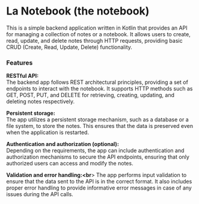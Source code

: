 # La Notebook (the notebook)
This is a simple backend application written in Kotlin that provides an API for managing a collection of notes or a notebook.
It allows users to create, read, update, and delete notes through HTTP requests,
providing basic CRUD (Create, Read, Update, Delete) functionality.

### Features

**RESTful API:**<br>
The backend app follows REST architectural principles, providing a set of endpoints to interact with the notebook.
It supports HTTP methods such as GET, POST, PUT, and DELETE for retrieving, creating, updating, and deleting notes respectively.

**Persistent storage:**<br>
The app utilizes a persistent storage mechanism, such as a database or a file system, to store the notes.
This ensures that the data is preserved even when the application is restarted.

**Authentication and authorization (optional):**<br>
Depending on the requirements, the app can include authentication and authorization mechanisms to secure the API endpoints, ensuring that only authorized users can access and modify the notes.

**Validation and error handling:<br**>
The app performs input validation to ensure that the data sent to the API is in the correct format.
It also includes proper error handling to provide informative error messages in case of any issues during the API calls.
